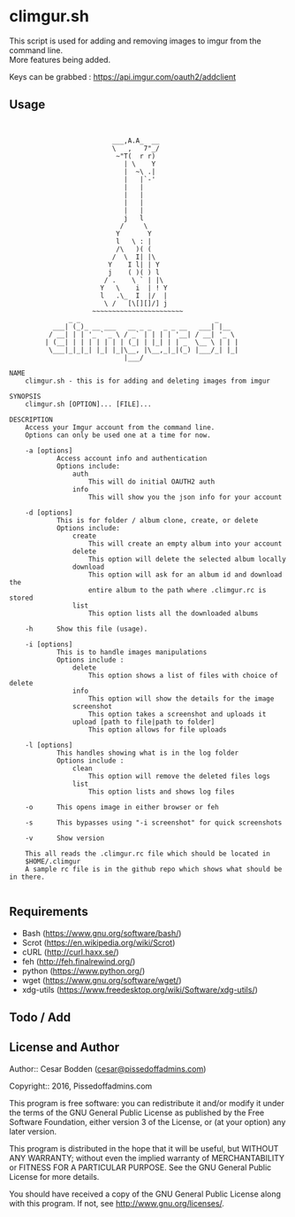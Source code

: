 climgur.sh
====

This script is used for adding and removing images to imgur from the command 
line.<br>
More features being added.

Keys can be grabbed : https://api.imgur.com/oauth2/addclient

Usage
----

<pre><code>

                          ___,A.A_  __
                          \   ,   7"_/
                           ~"T(  r r)
                             | \    Y
                             |  ~\ .|
                             |   |`-'
                             |   |
                             |   |
                             |   |
                             |   |
                             j   l
                            /     \
                           Y       Y
                           l   \ : |
                           /\   )( (
                          /  \  I| |\
                         Y    I l| | Y
                         j    ( )( ) l
                        / .    \ ` | |\
                       Y   \    i  | ! Y
                       l   .\_  I  |/  |
                        \ /   [\[][]/] j
                     ~~~~~~~~~~~~~~~~~~~~~~~
               _ _                                  _
           ___| (_)_ __ ___   __ _ _   _ _ __   ___| |__
          / __| | | '_ ` _ \ / _` | | | | '__| / __| '_ \
         | (__| | | | | | | | (_| | |_| | | _  \__ \ | | |
          \___|_|_|_| |_| |_|\__, |\__,_|_|(_) |___/_| |_|
                             |___/

NAME
    climgur.sh - this is for adding and deleting images from imgur

SYNOPSIS
    climgur.sh [OPTION]... [FILE]...

DESCRIPTION
    Access your Imgur account from the command line.
    Options can only be used one at a time for now.

    -a [options]
            Access account info and authentication
            Options include:
                auth
                    This will do initial OAUTH2 auth
                info
                    This will show you the json info for your account

    -d [options]
            This is for folder / album clone, create, or delete
            Options include:
                create
                    This will create an empty album into your account
                delete
                    This option will delete the selected album locally
                download
                    This option will ask for an album id and download the
                    entire album to the path where .climgur.rc is stored
                list
                    This option lists all the downloaded albums

    -h      Show this file (usage).

    -i [options]
            This is to handle images manipulations
            Options include :
                delete
                    This option shows a list of files with choice of delete
                info
                    This option will show the details for the image
                screenshot
                    This option takes a screenshot and uploads it
                upload [path to file|path to folder]
                    This option allows for file uploads

    -l [options]
            This handles showing what is in the log folder
            Options include :
                clean
                    This option will remove the deleted files logs
                list
                    This option lists and shows log files

    -o      This opens image in either browser or feh

    -s      This bypasses using "-i screenshot" for quick screenshots

    -v      Show version

    This all reads the .climgur.rc file which should be located in
    $HOME/.climgur
    A sample rc file is in the github repo which shows what should be in there.

</code></pre>

Requirements
----

- Bash (https://www.gnu.org/software/bash/)
- Scrot (https://en.wikipedia.org/wiki/Scrot)
- cURL (http://curl.haxx.se/)
- feh (http://feh.finalrewind.org/)
- python (https://www.python.org/)
- wget (https://www.gnu.org/software/wget/)
- xdg-utils (https://www.freedesktop.org/wiki/Software/xdg-utils/)

Todo / Add
----


License and Author
----

Author:: Cesar Bodden (cesar@pissedoffadmins.com)

Copyright:: 2016, Pissedoffadmins.com

This program is free software: you can redistribute it and/or modify
it under the terms of the GNU General Public License as published by
the Free Software Foundation, either version 3 of the License, or
(at your option) any later version.

This program is distributed in the hope that it will be useful,
but WITHOUT ANY WARRANTY; without even the implied warranty of
MERCHANTABILITY or FITNESS FOR A PARTICULAR PURPOSE.  See the
GNU General Public License for more details.

You should have received a copy of the GNU General Public License
along with this program.  If not, see <http://www.gnu.org/licenses/>.

